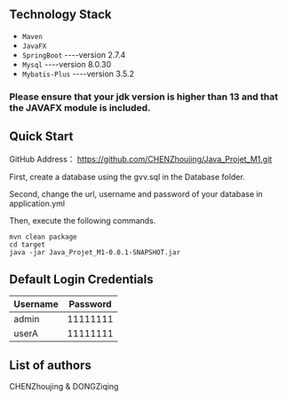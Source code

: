 
## Technology Stack

- `Maven` 
- `JavaFX`
- `SpringBoot` ----version 2.7.4
- `Mysql` ----version 8.0.30
- `Mybatis-Plus` ----version 3.5.2

### Please ensure that your jdk version is higher than 13 and that the JAVAFX module is included.

## Quick Start
GitHub Address：
https://github.com/CHENZhoujing/Java_Projet_M1.git


First, create a database using the gvv.sql in the Database folder.

Second, change the url, username and password of your database in application.yml

Then, execute the following commands.

```shell
mvn clean package
cd target
java -jar Java_Projet_M1-0.0.1-SNAPSHOT.jar
```

## Default Login Credentials
| Username      | Password      |
|---------------|---------------|
| admin         | 11111111      |
| userA         | 11111111      |

## List of authors
CHENZhoujing & DONGZiqing